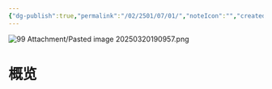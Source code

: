 ```yaml
---
{"dg-publish":true,"permalink":"/02/2501/07/01/","noteIcon":"","created":"2025-03-20T19:09","updated":"2025-07-01T13:38"}
---
```


![99 Attachment/Pasted image 20250320190957.png](/img/user/99%20Attachment/Pasted%20image%2020250320190957.png)
# 概览
